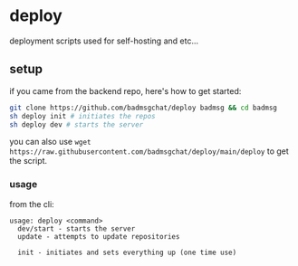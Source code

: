 # deploy
deployment scripts used for self-hosting and etc...

## setup
if you came from the backend repo, here's how to get started:
```sh
git clone https://github.com/badmsgchat/deploy badmsg && cd badmsg
sh deploy init # initiates the repos
sh deploy dev # starts the server
```
you can also use `wget https://raw.githubusercontent.com/badmsgchat/deploy/main/deploy` to get the script.

### usage
from the cli:
```
usage: deploy <command>
  dev/start - starts the server
  update - attempts to update repositories
  
  init - initiates and sets everything up (one time use)
```